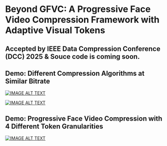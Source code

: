 # Beyond GFVC: A Progressive Face Video Compression Framework with Adaptive Visual Tokens

## Accepted by IEEE Data Compression Conference (DCC) 2025 & Souce code is coming soon.

## Demo: Different Compression Algorithms at Similar Bitrate 

[![IMAGE ALT TEXT](https://github.com/user-attachments/assets/3a3afb51-a84c-4822-995b-48ab553295b7)](https://github.com/user-attachments/assets/3a3afb51-a84c-4822-995b-48ab553295b7)

[![IMAGE ALT TEXT](https://github.com/user-attachments/assets/1f2eca64-2425-4a87-b74d-1fa6ce09cea3)](https://github.com/user-attachments/assets/1f2eca64-2425-4a87-b74d-1fa6ce09cea3)

## Demo: Progressive Face Video Compression with 4 Different Token Granularities

[![IMAGE ALT TEXT](https://github.com/user-attachments/assets/49add81a-e595-46fd-822e-5f34b62b2fcd)](https://github.com/user-attachments/assets/49add81a-e595-46fd-822e-5f34b62b2fcd)








